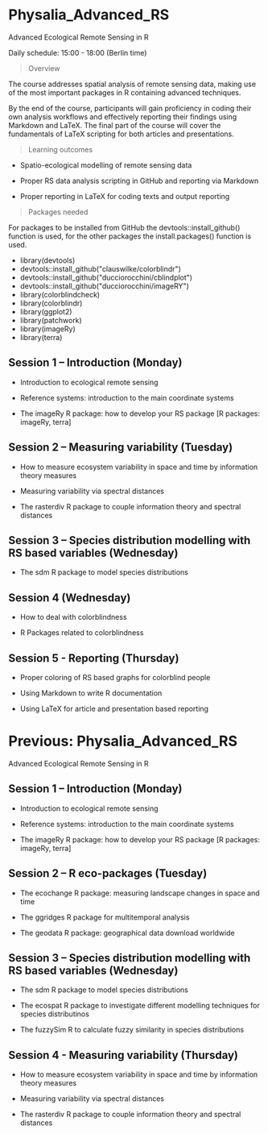 # Physalia_Advanced_RS
Advanced Ecological Remote Sensing in R

Daily schedule: 15:00 - 18:00 (Berlin time)


> Overview

The course addresses spatial analysis of remote sensing data, making use of the most important packages in R containing advanced techniques.

By the end of the course, participants will gain proficiency in coding their own analysis workflows and effectively reporting their findings using Markdown and LaTeX. The final part of the course will cover the fundamentals of LaTeX scripting for both articles and presentations.


> Learning outcomes

- Spatio-ecological modelling of remote sensing data

- Proper RS data analysis scripting in GitHub and reporting via Markdown

- Proper reporting in LaTeX for coding texts and output reporting

> Packages needed

For packages to be installed from GitHub the devtools::install_github() function is used, for the other packages the install.packages() function is used. 

+ library(devtools)
+ devtools::install_github("clauswilke/colorblindr")
+ devtools::install_github("ducciorocchini/cblindplot")
+ devtools::install_github("ducciorocchini/imageRY")
+ library(colorblindcheck)
+ library(colorblindr)
+ library(ggplot2)
+ library(patchwork)
+ library(imageRy)
+ library(terra)

## Session 1 – Introduction (Monday)

- Introduction to ecological remote sensing

- Reference systems: introduction to the main coordinate systems

- The imageRy R package: how to develop your RS package
[R packages: imageRy, terra]

## Session 2 –  Measuring variability (Tuesday)

- How to measure ecosystem variability in space and time by information theory measures

- Measuring variability via spectral distances

- The rasterdiv R package to couple information theory and spectral distances

## Session 3 – Species distribution modelling with RS based variables (Wednesday)

- The sdm R package to model species distributions

## Session 4 (Wednesday)

- How to deal with colorblindness

- R Packages related to colorblindness


## Session 5 - Reporting (Thursday)

- Proper coloring of RS based graphs for colorblind people

- Using Markdown to write R documentation

- Using LaTeX for article and presentation based reporting



# Previous: Physalia_Advanced_RS
Advanced Ecological Remote Sensing in R


## Session 1 – Introduction (Monday)

- Introduction to ecological remote sensing

- Reference systems: introduction to the main coordinate systems

- The imageRy R package: how to develop your RS package
[R packages: imageRy, terra]

## Session 2 – R eco-packages (Tuesday)

- The ecochange R package: measuring landscape changes in space and time

- The ggridges R package for multitemporal analysis

- The geodata R package: geographical data download worldwide

## Session 3 – Species distribution modelling with RS based variables (Wednesday)

- The sdm R package to model species distributions

- The ecospat R package to investigate different modelling techniques for species distributinos

- The fuzzySim R to calculate fuzzy similarity in species distributions

## Session 4 - Measuring variability (Thursday)

- How to measure ecosystem variability in space and time by information theory measures

- Measuring variability via spectral distances

- The rasterdiv R package to couple information theory and spectral distances
